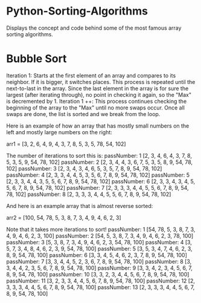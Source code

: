 # Python-Sorting-Algorithms
Displays the concept and code behind some of the most famous array sorting algorithms.

#  Bubble Sort
Iteration 1:
Starts at the first element of an array and compares to its neighbor.  If it is bigger, it switches places.  This process is repeated until the next-to-last in the array.
Since the last element in the array is for sure the largest (after iterating through), no point in checking it again, so the "Max" is decremented by 1.
Iteration 1 ++:
This process continues checking the beginning of the array to the "Max" until no more swaps occur.  Once all swaps are done, the list is sorted and we break from the loop.

Here is an example of how an array that has mostly small numbers on the left and mostly large numbers on the right:

arr1 = [3, 2, 6, 4, 9, 4, 3, 7, 8, 5, 3, 5, 78, 54, 102]

The number of iterations to sort this is:
passNumber: 1
[2, 3, 4, 6, 4, 3, 7, 8, 5, 3, 5, 9, 54, 78, 102]
passNumber: 2
[2, 3, 4, 4, 3, 6, 7, 5, 3, 5, 8, 9, 54, 78, 102]
passNumber: 3
[2, 3, 4, 3, 4, 6, 5, 3, 5, 7, 8, 9, 54, 78, 102]
passNumber: 4
[2, 3, 3, 4, 4, 5, 3, 5, 6, 7, 8, 9, 54, 78, 102]
passNumber: 5
[2, 3, 3, 4, 4, 3, 5, 5, 6, 7, 8, 9, 54, 78, 102]
passNumber: 6
[2, 3, 3, 4, 3, 4, 5, 5, 6, 7, 8, 9, 54, 78, 102]
passNumber: 7
[2, 3, 3, 3, 4, 4, 5, 5, 6, 7, 8, 9, 54, 78, 102]
passNumber: 8
[2, 3, 3, 3, 4, 4, 5, 5, 6, 7, 8, 9, 54, 78, 102]

And here is an example array that is almost reverse sorted:

arr2 = [100, 54, 78, 5, 3, 8, 7, 3, 4, 9, 4, 6, 2, 3]

Note that it takes more iterations to sort!
passNumber: 1
[54, 78, 5, 3, 8, 7, 3, 4, 9, 4, 6, 2, 3, 100]
passNumber: 2
[54, 5, 3, 8, 7, 3, 4, 9, 4, 6, 2, 3, 78, 100]
passNumber: 3
[5, 3, 8, 7, 3, 4, 9, 4, 6, 2, 3, 54, 78, 100]
passNumber: 4
[3, 5, 7, 3, 4, 8, 4, 6, 2, 3, 9, 54, 78, 100]
passNumber: 5
[3, 5, 3, 4, 7, 4, 6, 2, 3, 8, 9, 54, 78, 100]
passNumber: 6
[3, 3, 4, 5, 4, 6, 2, 3, 7, 8, 9, 54, 78, 100]
passNumber: 7
[3, 3, 4, 4, 5, 2, 3, 6, 7, 8, 9, 54, 78, 100]
passNumber: 8
[3, 3, 4, 4, 2, 3, 5, 6, 7, 8, 9, 54, 78, 100]
passNumber: 9
[3, 3, 4, 2, 3, 4, 5, 6, 7, 8, 9, 54, 78, 100]
passNumber: 10
[3, 3, 2, 3, 4, 4, 5, 6, 7, 8, 9, 54, 78, 100]
passNumber: 11
[3, 2, 3, 3, 4, 4, 5, 6, 7, 8, 9, 54, 78, 100]
passNumber: 12
[2, 3, 3, 3, 4, 4, 5, 6, 7, 8, 9, 54, 78, 100]
passNumber: 13
[2, 3, 3, 3, 4, 4, 5, 6, 7, 8, 9, 54, 78, 100]

